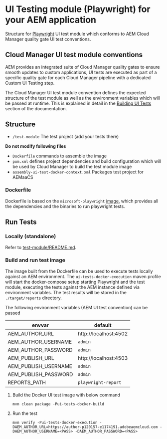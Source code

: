 UI Testing module (Playwright) for your AEM application
===

Structure for [Playwright](https://playwright.dev/docs/intro) UI test module which conforms to
AEM Cloud Manager quality gate UI test conventions.

## Cloud Manager UI test module conventions

AEM provides an integrated suite of Cloud Manager quality gates to ensure smooth updates to custom applications,
UI tests are executed as part of a specific quality gate for each Cloud Manager pipeline with a dedicated Custom UI
Testing step.

The Cloud Manager UI test module convention defines the expected structure of the test module as well as the environment
variables which will be passed at runtime. This is explained in detail in
the [Building UI Tests](https://experienceleague.adobe.com/docs/experience-manager-cloud-service/content/implementing/using-cloud-manager/test-results/functional-testing/ui-testing.html?lang=en#building-ui-tests)
section of the documentation.

## Structure

- `/test-module` The test project (add your tests there)

**Do not modify following files**

- `Dockerfile` commands to assemble the image
- `pom.xml` defines project dependencies and build configuration which will be used by Cloud Manager to build the test
  module image
- `assembly-ui-test-docker-context.xml` Packages test project for AEMaaCS

### Dockerfile

Dockerfile is based on the `microsoft-playwright` [image](https://hub.docker.com/_/microsoft-playwright), which provides
all the dependencies and the binaries
to run playwright tests.

## Run Tests

### Locally (standalone)

Refer to [test-module/README.md](test-module/README.md).

### Build and run test image

The image built from the Dockerfile can be used to execute tests locally against an AEM environment.
The `ui-tests-docker-execution`
maven profile will start the docker-compose setup starting Playwright and the test module, executing the tests against
the AEM instance defined via environment variables. The test results will be stored in the `./target/reports` directory.

The following environment variables (AEM UI test convention) can be passed

| envvar               | default               |
|----------------------|-----------------------|
| AEM_AUTHOR_URL       | http://localhost:4502 |
| AEM_AUTHOR_USERNAME  | `admin`               |
| AEM_AUTHOR_PASSWORD  | `admin`               |
| AEM_PUBLISH_URL      | http://localhost:4503 |
| AEM_PUBLISH_USERNAME | `admin`               |
| AEM_PUBLISH_PASSWORD | `admin`               |
| REPORTS_PATH         | `playwright-report`   |

1. Build the Docker UI test image with below command
   ```shell
   mvn clean package -Pui-tests-docker-build
   ```
   
2. Run the test
   ```shell
   mvn verify -Pui-tests-docker-execution -DAEM_AUTHOR_URL=https://author-p120157-e1174191.adobeaemcloud.com -DAEM_AUTHOR_USERNAME=<PASS> -DAEM_AUTHOR_PASSWORD=<PASS>
   ```
